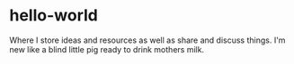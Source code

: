 # hello-world
Where I store ideas and resources as well as share and discuss things.
I'm new like a blind little pig ready to drink mothers milk.
